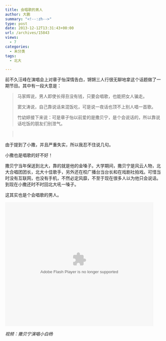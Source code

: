 ```yaml
---
title: 会唱歌的男人
author: 大鹏
summary: "<!--:zh-->"
type: post
date: 2013-12-12T13:31:43+00:00
url: /archives/15843
views:
  - 7
categories:
  - 未分类
tags:
  - 北大

---
```

<!--:zh-->

前不久汪峰在演唱会上对章子怡深情告白，锵锵三人行很无聊地拿这个话题做了一期节目。其中有一段大意是：

> 马家辉说，男人即使长得丑没有钱，只要会唱歌，也能把女人骗走。
> 
> 窦文涛说，自己靠说话来混饭吃，可是说一夜话也顶不上别人唱一首歌。
> 
> 竹幼婷接下来说：可是章子怡以前爱的是撒贝宁，是个会说话的，所以靠说话吃饭的朋友们别泄气。
    
> 　

由于提到了小撒，并且严重失实，所以我忍不住说几句。

<!--:-->

<!--more-->

<!--:zh-->

小撒也是唱歌的好不好！

撒贝宁当年保送到北大，靠的就是他的金嗓子。大学期间，撒贝宁是风云人物，北大合唱团团长，北大十佳歌手，另外还在校广播台当台长和在戏剧社拍戏。可惜当时没有互联网，也没有手机，不然必定风靡，不至于现在很多人以为他只会说话。到现在小撒还时不时回北大吼一嗓子。

这其实也是个会唱歌的男人。

<embed src="http://player.youku.com/player.php/sid/XNzA0OTc4MjA=/v.swf" allowFullScreen="true" quality="high" width="480" height="400" align="middle" allowScriptAccess="always" type="application/x-shockwave-flash">
</embed>

_视频：撒贝宁演唱小白杨_

<!--:-->
